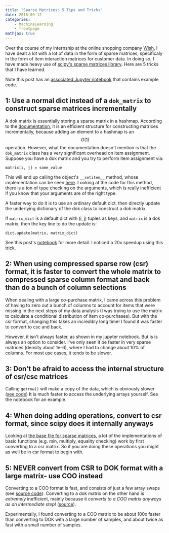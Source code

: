 ```yaml
---
title: "Sparse Matrices: 5 Tips and Tricks"
date: 2018-09-12
categories:
    - MachineLearning
    - frontpage
mathjax: true
---
```


Over the course of my internship at the online shopping company [Wish](https://www.wish.com/), I have dealt a lot with a lot of data in the form of sparse matrices, specificaly in the form of item interaction matrices for customer data. In doing so, I have made heavy use of [scipy's sparse matrices library](https://docs.scipy.org/doc/scipy/reference/sparse.html).
Here are 5 tricks that I have learned.

Note this post has an [associated Jupyter notebook](https://github.com/AustinT/sparse-matrices-tips/blob/master/Sparse%20Matrix%20Tips%20and%20Tricks-%20Part%201.ipynb) that contains example code.

## 1: Use a normal dict instead of a `dok_matrix` to construct sparse matrices incrementally
A dok matrix is essentially storing a sparse matrix in a hashmap. According to the [documentation](https://docs.scipy.org/doc/scipy/reference/generated/scipy.sparse.dok_matrix.html#scipy.sparse.dok_matrix), it is an efficient structure for constructing matrices incrementally, because adding an element to a hashmap is an $$O(1)$$ operation.
However, what the documentation doesn't mention is that the `dok_matrix` class has a very significant overhead on item assignment. Suppose you have a dok matrix and you try to perform item assignment via:

`matrix[i, j] = some_value`

This will end up calling the object's `__setitem__` method, whose implementation can be seen [here](https://github.com/scipy/scipy/blob/552d5026754b5151eb5ae58b41f09e5b8ddcbde5/scipy/sparse/dok.py#L258-L308). Looking at the code for this method, there is a ton of type checking on the arguments, which is really inefficient if you know that your arguments are of the right type.

A faster way to do it is to use an ordinary default dict, then directly update the underlying dictionary of the dok class to construct a dok matrix.

If `matrix_dict` is a default dict with (i, j) tuples as keys, and `matrix` is a dok matrix, then the key line to do the update is:

`dict.update(matrix, matrix_dict)`

See this post's [notebook](https://github.com/AustinT/sparse-matrices-tips/blob/master/Sparse%20Matrix%20Tips%20and%20Tricks-%20Part%201.ipynb) for more detail. I noticed a 20x speedup using this trick.

## 2: When using compressed sparse row (csr) format, it is faster to convert the whole matrix to compressed sparse column format and back than do a bunch of column selections
When dealing with a large co-purchase matrix, I came across this problem of having to zero out a bunch of columns to account for items that were missing in the next steps of my data analysis (I was trying to use the matrix to calculate a conditional distribution of item co-purchases). But with the csr format, changing this takes an incredibly long time! I found it was faster to convert to csc and back.

However, it isn't always faster, as shown in my jupyter notebook. But is is always an option to consider. I've only seen it be faster in very sparse matrices (density about 1e-6), where I had to change about 10% of columns. For most use cases, it tends to be slower.

## 3: Don't be afraid to access the internal structure of csr/csc matrices
Calling `getrow()` will make a copy of the data, which is obviously slower ([see code](https://github.com/scipy/scipy/blob/f4a81d908031ade435f321de7fe85ad5576e931e/scipy/sparse/csr.py#L367)) 
It is much faster to access the underlying arrays yourself.
See the notebook for an example.

## 4: When doing adding operations, convert to csr format, since scipy does it internally anyways
Looking at [the base file for sparse matrices](https://github.com/scipy/scipy/blob/552d5026754b5151eb5ae58b41f09e5b8ddcbde5/scipy/sparse/base.py#L328-L757), 
a lot of the implementations of basic functions (e.g. min, multiply, equality checking) work by first converting to a csr matrix. 
So if you are doing these operations you might as well be in csr format to begin with. 

## 5: NEVER convert from CSR to DOK format with a large matrix- use COO instead
Converting to a COO format is fast, and consists of just a few array swaps (see [source code](https://github.com/scipy/scipy/blob/f1251aa680623c20efa95a530a8b02e729f6d8d9/scipy/sparse/compressed.py#L931-L940)).
Converting to a dok matrix on the other hand is *extremely* inefficient, mainly because it _converts to a COO matrix anyways as an intermediate step_! ([source](https://github.com/scipy/scipy/blob/f1251aa680623c20efa95a530a8b02e729f6d8d9/scipy/sparse/base.py#L891-L897)).

Experimentally, I found converting to a COO matrix to be about 100x faster than converting to DOK with a large number of samples, and about twice as fast with a small number of samples.
